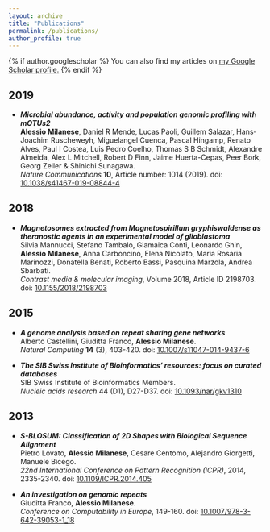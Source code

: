 ```yaml
---
layout: archive
title: "Publications"
permalink: /publications/
author_profile: true
---
```


{% if author.googlescholar %}
  You can also find my articles on <u><a href="{{author.googlescholar}}">my Google Scholar profile</a>.</u>
{% endif %}

## 2019


* _**Microbial abundance, activity and population genomic profiling with mOTUs2**_  
__Alessio Milanese__, Daniel R Mende, Lucas Paoli, Guillem Salazar, Hans-Joachim Ruscheweyh, Miguelangel Cuenca, Pascal Hingamp, Renato Alves, Paul I Costea, Luis Pedro Coelho, Thomas S B Schmidt, Alexandre Almeida, Alex L Mitchell, Robert D Finn, Jaime Huerta-Cepas, Peer Bork, Georg Zeller & Shinichi Sunagawa.  
_Nature Communications_ **10**, Article number: 1014 (2019).
doi: [10.1038/s41467-019-08844-4](https://www.nature.com/articles/s41467-019-08844-4)

## 2018

* _**Magnetosomes extracted from Magnetospirillum gryphiswaldense as theranostic agents in an experimental model of glioblastoma**_  
Silvia Mannucci, Stefano Tambalo, Giamaica Conti, Leonardo Ghin, __Alessio Milanese__, Anna Carboncino, Elena Nicolato, Maria Rosaria Marinozzi, Donatella Benati, Roberto Bassi, Pasquina Marzola, Andrea Sbarbati.  
_Contrast media & molecular imaging_, Volume 2018, Article ID 2198703. doi: [10.1155/2018/2198703](https://doi.org/10.1155/2018/2198703)

## 2015

* _**A genome analysis based on repeat sharing gene networks**_  
Alberto Castellini, Giuditta Franco, __Alessio Milanese__.  
_Natural Computing_ **14** (3), 403-420. doi: [10.1007/s11047-014-9437-6](https://link.springer.com/article/10.1007/s11047-014-9437-6)

* _**The SIB Swiss Institute of Bioinformatics’ resources: focus on curated databases**_  
SIB Swiss Institute of Bioinformatics Members.  
_Nucleic acids research_ 44 (D1), D27-D37. doi: [10.1093/nar/gkv1310](https://academic.oup.com/nar/article/44/D1/D27/2503101)

## 2013

* _**S-BLOSUM: Classification of 2D Shapes with Biological Sequence Alignment**_  
Pietro Lovato, __Alessio Milanese__, Cesare Centomo, Alejandro Giorgetti, Manuele Bicego.  
_22nd International Conference on Pattern Recognition (ICPR)_, 2014, 2335-2340. doi: [10.1109/ICPR.2014.405](https://ieeexplore.ieee.org/abstract/document/6977117)


* _**An investigation on genomic repeats**_  
Giuditta Franco, __Alessio Milanese__.  
_Conference on Computability in Europe_, 149-160. doi: [10.1007/978-3-642-39053-1_18](https://link.springer.com/chapter/10.1007/978-3-642-39053-1_18)



